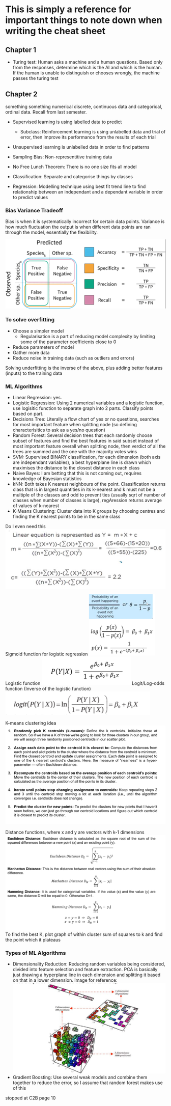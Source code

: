 # This is simply a reference for important things to note down when writing the cheat sheet

## Chapter 1
- Turing test: Human asks a machine and a human questions. Based only from the responses, determine which is the AI and which is the human. If the human is unable to distinguish or chooses wrongly, the machine passes the turing test

## Chapter 2
something something numerical discrete, continuous data and categorical, ordinal data. Recall from last semester.

- Supervised learning is using labelled data to predict 
    - Subclass: Reinforcement learning is using unlabelled data and trial of error, then improve its performance from the results of each trial
- Unsupervised learning is unlabelled data in order to find patterns

- Sampling Bias: Non-representitive training data
- No Free Lunch Theorem: There is no one size fits all model

- Classification: Separate and categorise things by classes
- Regression: Modelling technique using best fit trend line to find relationship between an independant and a dependant variable in order to predict values 

### Bias Variance Tradeoff

Bias is when it is systematically incorrect for certain data points.
Variance is how much fluctuation the output is when different data points are ran through the model, essentially the flexibility.

![nice try](image.png)

### To solve overfitting
- Choose a simpler model
    - Regularisation is a part of reducing model complexity by limiting some of the parameter coefficients close to 0
- Reduce parameters of model
- Gather more data
- Reduce noise in training data (such as outliers and errors)

Solving underfitting is the inverse of the above, plus adding better features (inputs) to the training data

### ML Algorithms
- Linear Regression: yes.
- Logistic Regression: Using 2 numerical variables and a logistic function, use logisitic function to separate graph into 2 parts. Classify points based on part.
- Decisions Tree: Literally a flow chart of yes or no questions, searches for most important feature when splitting node (so defining characterisitics to ask as a yes/no question)
- Random Forest: Several decision trees that each randomly choose subset of features and find the best features in said subset instead of most important feature overall when splitting node, then verdict of all the trees are summed and the one with the majority votes wins
- SVM: Supervised BINARY classification, for each dimension (both axis are independant variables), a best hyperplane line is drawn which maximises the distance to the closest distance in each class
- Naive Bayes: I am betting that this is not coming out, requires knowledge of Bayesian statistics
- kNN: Both takes K nearest neighbours of the point. Classification returns class that is in largest quantities in its k-nearest and k must not be a multiple of the classes and odd to prevent ties (usually sqrt of number of classes when number of classes is large), regAression returns average of values of k-nearest
- K-Means Clustering: Cluster data into K groups by choosing centres and finding the K nearest points to be in the same class

Do I even need this
![nice try](image2.png)

Sigmoid function for logistic regression
![nice try](image3.png)
Logistic function
![nice try](image4.png)
Logit/Log-odds function (Inverse of the logistic function) 
![nice try](image5.png)

K-means clustering idea
![nice try](image7.png)

Distance functions, where x and y are vectors with k-1 dimensions
![nice try](image6.png)
To find the best K, plot graph of within cluster sum of squares to k and find the point which it plateaus

### Types of ML Algorithms
- Dimensionality Reduction: Reducing random variables being considered, divided into feature selection and feature extraction. PCA is basically just drawing a hyperplane line in each dimension and splitting it based on that in a lower dimension. Image for reference:
![nice try](image8.png)
- Gradient Boosting: Use several weak models and combine them together to reduce the error, so I assume that random forest makes use of this


stopped at C2B page 10